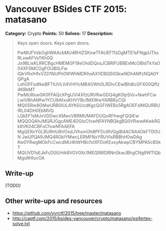 # Vancouver BSides CTF 2015: matasano

**Category:** Crypto
**Points:** 50
**Solves:** 17
**Description:** 

> Keys open doors.
> Keys open doors.
> 
> PwMUFVsbOghWAAcbMU4RHlZSKxwTFAUEF11zDgMTE1sFNgpUTksRLxwAFVsTKh0Q
> Jx9BLlsKLRRCBgcHMEMGF18eOhdDQxsJCBRlFUBBExMcOBIdTkYaO04XF0MCOgFOUB0LFw
> IQkVRxIHfxVZD1NUPh0WWhMDKhoAX1IDBQ50SkwNDhAMfzNQA0YQPgA
> LxhGFFsdNwBFTlUVL04VHlYcMB4GWh0LRDlvCEwlBh8Ic0FXG0Qffz4KBkMT
> PwMURxwGK0FFAQcXPgIJVl4XfzURVRwGDQ4gK0IpSVs+NwhFCw
> LwIVBhAMfw1YCU8AfxoKHVYBc1MXWwYARBRyCQI
> MQ0SRw8GMwURB0lULAYKGUcdKgcQGFIWEBx5RgAOEFsIMQURBUIRL04DH0EbMVQ
> LQkEF1sMJxVDDwcXMwcVBRMUMAFDUQoRFhwgFQQIEw
> MQQOQAhJMQRJGgcAME4DGloCfxwNFAYNBQkgBQ0VRwwAKwkRGk8VK04CBFoCfxwNFAAEFA
> MgQERxYGLBURHU8VOxdJVhsmOh8PFDcIRVQgIB4ACRAAOkFTD0UN
> JwUPQA9JMQ4RGkIYMwcLERMFNxYRUVIsRBBhH0wDAg
> Kw0YRwgMOkFcCwcdMU4hWHBcfxIXFDoKExxyAkwpCBYMPA5cB0kT
> MQUVD1sEJkFcD0lUHA8VGV0Xc1MEQR8IDRNnSkwJBhgCNg9WTlQbMgsRHlocOA

## Write-up

(TODO)

## Other write-ups and resources

* <https://github.com/yvrctf/2015/tree/master/matasano>
* <http://captf.com/2015/bsides-vancouver/crypto/matasano/psifertex-solve.txt>
